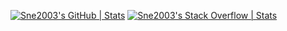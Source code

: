 [![Sne2003's GitHub | Stats](https://stats.quine.sh/Sne2003/github?theme=dark)](https://quine.sh?utm_source=widgets&utm_campaign=Sne2003)
[![Sne2003's Stack Overflow | Stats](https://stats.quine.sh/Sne2003/stack-overflow?theme=dark)](https://quine.sh?utm_source=widgets&utm_campaign=Sne2003)
<!---
Sne2003/Sne2003 is a ✨ special ✨ repository because its `README.md` (this file) appears on your GitHub profile.
You can click the Preview link to take a look at your changes.
--->
